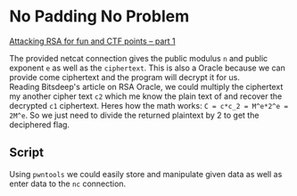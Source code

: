 # No Padding No Problem

[Attacking RSA for fun and CTF points – part 1](https://bitsdeep.com/posts/attacking-rsa-for-fun-and-ctf-points-part-1/)

The provided netcat connection gives the public modulus `n` and public exponent `e` as well as the `ciphertext`. This is also a Oracle because we can provide come ciphertext and the program will decrypt it for us.  
Reading Bitsdeep's article on RSA Oracle, we could multiply the ciphertext my another cipher text `c2` which me know the plain text of and recover the decrypted `c1` ciphertext. Heres how the math works: `C = c*c_2 = M^e*2^e = 2M^e`. So we just need to divide the returned plaintext by 2 to get the deciphered flag.

## Script

Using `pwntools` we could easily store and manipulate given data as well as enter data to the `nc` connection.
